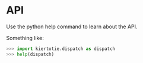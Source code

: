 # API

Use the python help command to learn about the API.

Something like:

```python
>>> import kiertotie.dispatch as dispatch
>>> help(dispatch)
```
